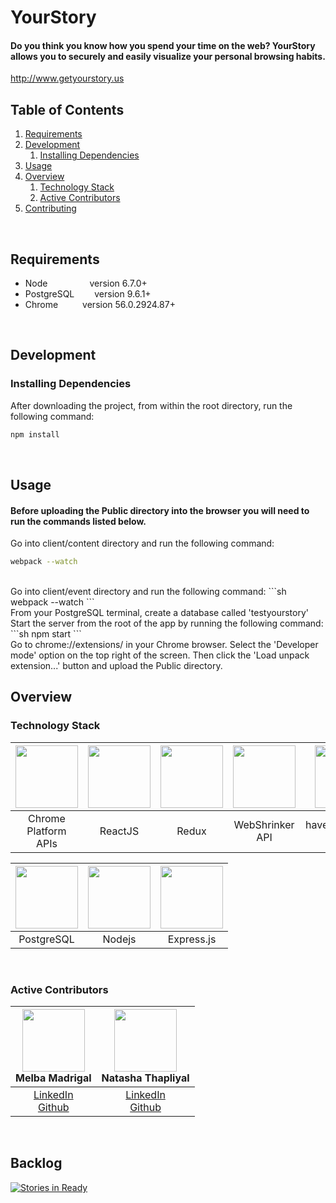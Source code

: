 
# YourStory
#### Do you think you know how you spend your time on the web? YourStory allows you to securely and easily visualize your personal browsing habits.

http://www.getyourstory.us

## Table of Contents
1. [Requirements](#requirements)
1. [Development](#development)
    1. [Installing Dependencies](#installing-dependencies)
1. [Usage](#usage)
1. [Overview](#overview)
    1. [Technology Stack](#technology-stack)
    1. [Active Contributors](#active-contributors)
1. [Contributing](#contributing)

<br>


## Requirements

- Node    &ensp;&ensp;&ensp;&ensp;&ensp;&ensp;&ensp;&ensp;&ensp;version 6.7.0+
- PostgreSQL &ensp;&ensp;&ensp;&ensp;version 9.6.1+
- Chrome &ensp;&ensp;&ensp;&ensp;&ensp;version 56.0.2924.87+

<br>

## Development

### Installing Dependencies
After downloading the project, from within the root directory, run the following command:

```sh
npm install
```

<br>

## Usage

#### Before uploading the Public directory into the browser you will need to run the commands listed below. 

Go into client/content directory and run the following command:
```sh
webpack --watch
```
<br>
Go into client/event directory and run the following command: 
```sh
webpack --watch
```
<br>
From your PostgreSQL terminal, create a database called 'testyourstory'
<br>
Start the server from the root of the app by running the following command:
```sh
npm start
```
<br>
Go to chrome://extensions/ in your Chrome browser. Select the 'Developer mode' option on the top right of the screen. Then click the 'Load unpack extension...' button and upload the Public directory.

<br>


## Overview

### Technology Stack
<img src="https://developer.chrome.com/static/images/chrome-logo_2x.png" width="100px">|<img src="http://pblackops.github.io/react/images/react.png" width="100px">|<img src="https://raw.githubusercontent.com/reactjs/redux/master/logo/logo.png" width="100px">|<img src="https://www.webshrinker.com/wp-content/uploads/2016/06/logo.png" width="100px"> | <img src="https://raw.githubusercontent.com/bgilham/HaveIBeenPwned-Alfred/master/docs/hibp_logo.png" width="100px"> 
:---: | :---: | :---: | :---: | :---: |
Chrome Platform APIs|ReactJS|Redux|WebShrinker API|haveibeenpwned API

<img src="https://upload.wikimedia.org/wikipedia/commons/thumb/2/29/Postgresql_elephant.svg/540px-Postgresql_elephant.svg.png" width="100px"> | <img src="http://i.imgur.com/hi6gCzf.png" width="100px">|<img src="http://i.imgur.com/jK9PTgu.png" width="100px">
:---: | :---: | :---: |
PostgreSQL|Nodejs|Express.js

<br>

### Active Contributors
<img src="https://lh6.googleusercontent.com/s56NQmyb7njzlNHjQBdqy6--QJRAHvbZCYACGcuK7a5dQI90w84-udk4ghBbHy_ugOP_oXmiOmSQun0=w1275-h734" width="100px"> <br> Melba Madrigal|<img src="https://lh5.googleusercontent.com/32HqRp4Y3-0zkcFqtgX3rWOQ3P3pigHPele129dT6mkQG8vM0eEHT-cyqx_QwE3KKb-LjxOX4NO7TKA=w1284-h599" width="100px"> <br> Natasha Thapliyal
:---: | :---:
[LinkedIn](https://www.linkedin.com/in/melbamadrigal/) <br> [Github](https://github.com/melbee)| [LinkedIn](https://www.linkedin.com/in/natashathapliyal/)<br>[Github](https://github.com/natasha-t)


<br>

## Backlog

[![Stories in Ready](https://badge.waffle.io/XXHR/YourStory-2.0.png?label=ready&title=Ready)](https://waffle.io/XXHR/YourStory-2.0)
<br>